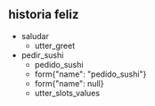 ## historia feliz
* saludar
  - utter_greet
* pedir_sushi
  - pedido_sushi
  - form{"name": "pedido_sushi"}
  - form{"name": null}
  - utter_slots_values